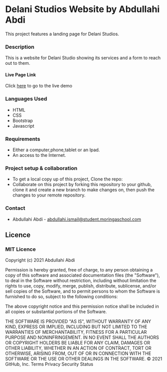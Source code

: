 # Delani Studios Website by Abdullahi Abdi
 This project features a landing page for Delani Studios.
###  Description
This is a website for Delani Studio showing its services and a form to reach out to them.

#### Live Page Link
Click [here](https://updhull.github.io/Delani_Studio/) to go to the live demo

### Languages Used
* HTML
* CSS
* Bootstrap
* Javascript

### Requirements
* Either a computer,phone,tablet or an Ipad.
* An access to the Internet.

 ### Project setup & collaboration
 * To get a local copy up of this project, Clone the repo:
 * Collaborate on this project by forking this repository to your github, clone it and create a new branch to make changes on, then push the changes to your remote repository.

 ### Contact
 * Abdullahi Abdi - abdullahi.ismail@student.moringaschool.com

## Licence
### MIT Licence

Copyright (c) 2021 Abdullahi Abdi

Permission is hereby granted, free of charge, to any person obtaining
a copy of this software and associated documentation files (the
"Software"), to deal in the Software without restriction, including
without limitation the rights to use, copy, modify, merge, publish,
distribute, sublicense, and/or sell copies of the Software, and to
permit persons to whom the Software is furnished to do so, subject to
the following conditions:

The above copyright notice and this permission notice shall be
included in all copies or substantial portions of the Software.

THE SOFTWARE IS PROVIDED "AS IS", WITHOUT WARRANTY OF ANY KIND,
EXPRESS OR IMPLIED, INCLUDING BUT NOT LIMITED TO THE WARRANTIES OF
MERCHANTABILITY, FITNESS FOR A PARTICULAR PURPOSE AND
NONINFRINGEMENT. IN NO EVENT SHALL THE AUTHORS OR COPYRIGHT HOLDERS BE
LIABLE FOR ANY CLAIM, DAMAGES OR OTHER LIABILITY, WHETHER IN AN ACTION
OF CONTRACT, TORT OR OTHERWISE, ARISING FROM, OUT OF OR IN CONNECTION
WITH THE SOFTWARE OR THE USE OR OTHER DEALINGS IN THE SOFTWARE.
© 2021 GitHub, Inc.
Terms
Privacy
Security
Status



